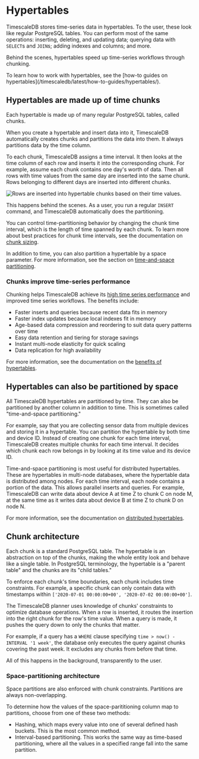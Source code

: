 # Hypertables
TimescaleDB stores time-series data in hypertables. To the user, these look like
regular PostgreSQL tables. You can perform most of the same operations:
inserting, deleting, and updating data; querying data with `SELECT`s and
`JOIN`s; adding indexes and columns; and more.

Behind the scenes, hypertables speed up time-series workflows through chunking. 

<highlight tip="note"> 
To learn how to work with hypertables, see the [how-to guides on
hypertables](/timescaledb/latest/how-to-guides/hypertables/).
</highlight>

## Hypertables are made up of time chunks
Each hypertable is made up of many regular PostgreSQL tables, called chunks.

When you create a hypertable and insert data into it, TimescaleDB automatically
creates chunks and partitions the data into them. It always partitions data by
the time column.

To each chunk, TimescaleDB assigns a time interval. It then looks at the time
column of each row and inserts it into the corresponding chunk. For example,
assume each chunk contains one day's worth of data. Then all rows with
time values from the same day are inserted into the same chunk. Rows belonging to
different days are inserted into different chunks.

<img class="main-content__illustration"
src="https://s3.amazonaws.com/assets.timescale.com/docs/images/getting-started/hypertables-chunks.png"
alt="Rows are inserted into hypertable chunks based on their time values." />

This happens behind the scenes. As a user, you run a regular `INSERT` command,
and TimescaleDB automatically does the partitioning.

You can control time-partitioning behavior by changing the chunk time interval,
which is the length of time spanned by each chunk. To learn more about best
practices for chunk time intervals, see the documentation on [chunk
sizing][chunk-sizing].

In addition to time, you can also partition a hypertable by a space parameter.
For more information, see the section on [time-and-space
partitioning](#hypertables-can-also-be-partitioned-by-space).

### Chunks improve time-series performance
Chunking helps TimescaleDB achieve its 
[high time series performance][performance-benchmark] 
and improved time series workflows. The
benefits include:

*   Faster inserts and queries because recent data fits in memory
*   Faster index updates because local indexes fit in memory
*   Age-based data compression and reordering to suit data query patterns over
    time
*   Easy data retention and tiering for storage savings
*   Instant multi-node elasticity for quick scaling
*   Data replication for high availability

For more information, see the documentation on the [benefits of
hypertables][hypertable-benefits].

## Hypertables can also be partitioned by space
All TimescaleDB hypertables are partitioned by time. They can also be
partitioned by another column in addition to time. This is sometimes called
"time-and-space partitioning."

For example, say that you are collecting sensor data from multiple devices and
storing it in a hypertable. You can partition the hypertable by both time and
device ID. Instead of creating one chunk for each time interval, TimescaleDB
creates multiple chunks for each time interval. It decides which chunk each row
belongs in by looking at its time value and its device ID. 

<!-- TODO: add the time-and-space partitioning diagram -->

Time-and-space partitioning is most useful for distributed hypertables. These
are hypertables in multi-node databases, where the hypertable data is
distributed among nodes. For each time interval, each node contains a portion of
the data. This allows parallel inserts and queries. For example, TimescaleDB can
write data about device A at time Z to chunk C on node M, at the same time as it
writes data about device B at time Z to chunk D on node N.

For more information, see the documentation on [distributed
hypertables][distributed-hypertables].

## Chunk architecture
Each chunk is a standard PostgreSQL table. The hypertable is an abstraction on
top of the chunks, making the whole entity look and behave like a single table.
In PostgreSQL terminology, the hypertable is a "parent table" and the chunks are
its "child tables."

To enforce each chunk's time boundaries, each chunk includes time constraints. For
example, a specific chunk can only contain data with timestamps within
`['2020-07-01 00:00:00+00', '2020-07-02 00:00:00+00']`.

The TimescaleDB planner uses knowledge of chunks' constraints to optimize
database operations. When a row is inserted, it routes the insertion into the
right chunk for the row's time value. When a query is made, it pushes the query
down to only the chunks that matter. 

For example, if a query has a `WHERE` clause specifying `time > now() - INTERVAL
'1 week'`, the database only executes the query against chunks covering the past
week. It excludes any chunks from before that time. 

All of this happens in the background, transparently to the user.

### Space-partitioning architecture
Space partitions are also enforced with chunk constraints. Partitions are always
non-overlapping.

To determine how the values of the space-parititioning column map to partitions,
choose from one of these two methods:
*   Hashing, which maps every value into one of several defined hash buckets.
    This is the most common method.
*   Interval-based partitioning. This works the same way as time-based
    partitioning, where all the values in a specified range fall into the same
    partition.

[chunk-sizing]: /how-to-guides/hypertables/best-practices/#time-intervals
[create-hypertable]: /how-to-guides/hypertables/create/
[distributed-hypertables]: /overview/core-concepts/distributed-hypertables/
[hypertable-benefits]: /overview/core-concepts/hypertables-and-chunks-benefits/
[performance-benchmark]: https://www.timescale.com/blog/timescaledb-vs-6a696248104e/